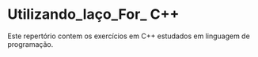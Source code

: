 # Utilizando_laço_For_ C++
Este repertório contem os exercícios em C++ estudados em linguagem de programação.
